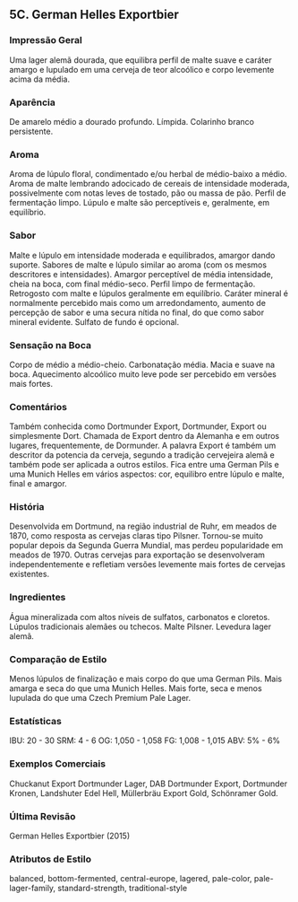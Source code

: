 ## 5C. German Helles Exportbier

### Impressão Geral

Uma lager alemã dourada, que equilibra perfil de malte suave e caráter amargo e lupulado em uma cerveja de teor alcoólico e corpo levemente acima da média.

### Aparência

De amarelo médio a dourado profundo. Límpida. Colarinho branco persistente.

### Aroma

Aroma de lúpulo floral, condimentado e/ou herbal de médio-baixo a médio. Aroma de malte lembrando adocicado de cereais de intensidade moderada, possivelmente com notas leves de tostado, pão ou massa de pão. Perfil de fermentação limpo. Lúpulo e malte são perceptíveis e, geralmente, em equilíbrio.

### Sabor

Malte e lúpulo em intensidade moderada e equilibrados, amargor dando suporte. Sabores de malte e lúpulo similar ao aroma (com os mesmos descritores e intensidades). Amargor perceptível de média intensidade, cheia na boca, com final médio-seco. Perfil limpo de fermentação. Retrogosto com malte e lúpulos geralmente em equilíbrio. Caráter mineral é normalmente percebido mais como um arredondamento, aumento de percepção de sabor e uma secura nítida no final, do que como sabor mineral evidente. Sulfato de fundo é opcional.

### Sensação na Boca

Corpo de médio a médio-cheio. Carbonatação média. Macia e suave na boca. Aquecimento alcoólico muito leve pode ser percebido em versões mais fortes.

### Comentários

Também conhecida como Dortmunder Export, Dortmunder, Export ou simplesmente Dort. Chamada de Export dentro da Alemanha e em outros lugares, frequentemente, de Dormunder. A palavra Export é também um descritor da potencia da cerveja, segundo a tradição cervejeira alemã e também pode ser aplicada a outros estilos. Fica entre uma German Pils e uma Munich Helles em vários aspectos: cor, equilibro entre lúpulo e malte, final e amargor.

### História

Desenvolvida em Dortmund, na região industrial de Ruhr, em meados de 1870, como resposta as cervejas claras tipo Pilsner. Tornou-se muito popular depois da Segunda Guerra Mundial, mas perdeu popularidade em meados de 1970. Outras cervejas para exportação se desenvolveram independentemente e refletiam versões levemente mais fortes de cervejas existentes.

### Ingredientes

Água mineralizada com altos níveis de sulfatos, carbonatos e cloretos. Lúpulos tradicionais alemães ou tchecos. Malte Pilsner. Levedura lager alemã.

### Comparação de Estilo

Menos lúpulos de finalização e mais corpo do que uma German Pils. Mais amarga e seca do que uma Munich Helles. Mais forte, seca e menos lupulada do que uma Czech Premium Pale Lager.

### Estatísticas

IBU: 20 - 30
SRM: 4 - 6
OG: 1,050 - 1,058
FG: 1,008 - 1,015
ABV: 5% - 6%

### Exemplos Comerciais

Chuckanut Export Dortmunder Lager, DAB Dortmunder Export, Dortmunder Kronen, Landshuter Edel Hell, Müllerbräu Export Gold, Schönramer Gold.

### Última Revisão

German Helles Exportbier (2015)

### Atributos de Estilo

balanced, bottom-fermented, central-europe, lagered, pale-color, pale-lager-family, standard-strength, traditional-style
